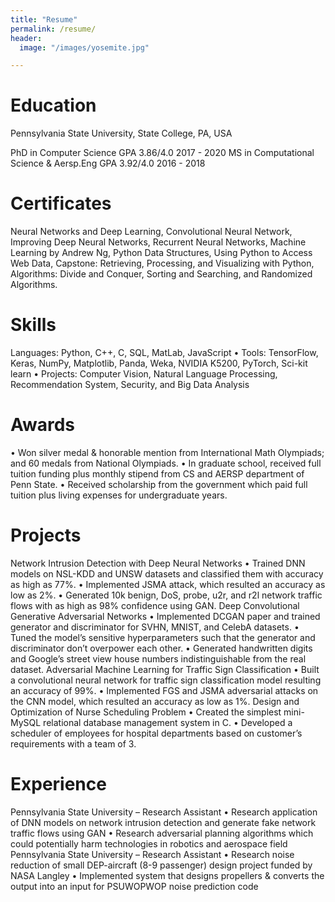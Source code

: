 ```yaml
---
title: "Resume"
permalink: /resume/
header:
  image: "/images/yosemite.jpg"

---
```


# Education
Pennsylvania State University, State College, PA, USA

PhD in Computer Science GPA 3.86/4.0 2017 - 2020
MS in Computational Science & Aersp.Eng GPA 3.92/4.0 2016 - 2018

# Certificates
Neural Networks and Deep Learning, Convolutional Neural Network, Improving Deep Neural Networks, Recurrent Neural
Networks, Machine Learning by Andrew Ng, Python Data Structures, Using Python to Access Web Data, Capstone: Retrieving,
Processing, and Visualizing with Python, Algorithms: Divide and Conquer, Sorting and Searching, and Randomized Algorithms.

# Skills
Languages: Python, C++, C, SQL, MatLab, JavaScript
• Tools: TensorFlow, Keras, NumPy, Matplotlib, Panda, Weka, NVIDIA K5200, PyTorch, Sci-kit learn
• Projects: Computer Vision, Natural Language Processing, Recommendation System, Security, and Big Data Analysis

# Awards
• Won silver medal & honorable mention from International Math Olympiads; and 60 medals from National Olympiads.
• In graduate school, received full tuition funding plus monthly stipend from CS and AERSP department of Penn State.
• Received scholarship from the government which paid full tuition plus living expenses for undergraduate years.

# Projects
Network Intrusion Detection with Deep Neural Networks
• Trained DNN models on NSL-KDD and UNSW datasets and classified them with accuracy as high as 77%.
• Implemented JSMA attack, which resulted an accuracy as low as 2%.
• Generated 10k benign, DoS, probe, u2r, and r2l network traffic flows with as high as 98% confidence using GAN.
Deep Convolutional Generative Adversarial Networks
• Implemented DCGAN paper and trained generator and discriminator for SVHN, MNIST, and CelebA datasets.
• Tuned the model’s sensitive hyperparameters such that the generator and discriminator don’t overpower each other.
• Generated handwritten digits and Google’s street view house numbers indistinguishable from the real dataset.
Adversarial Machine Learning for Traffic Sign Classification
• Built a convolutional neural network for traffic sign classification model resulting an accuracy of 99%.
• Implemented FGS and JSMA adversarial attacks on the CNN model, which resulted an accuracy as low as 1%.
Design and Optimization of Nurse Scheduling Problem
• Created the simplest mini-MySQL relational database management system in C.
• Developed a scheduler of employees for hospital departments based on customer’s requirements with a team of 3.

# Experience
Pennsylvania State University – Research Assistant
• Research application of DNN models on network intrusion detection and generate fake network traffic flows using GAN
• Research adversarial planning algorithms which could potentially harm technologies in robotics and aerospace field
Pennsylvania State University – Research Assistant
• Research noise reduction of small DEP-aircraft (8-9 passenger) design project funded by NASA Langley
• Implemented system that designs propellers & converts the output into an input for PSUWOPWOP noise prediction code

